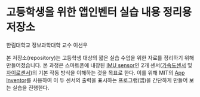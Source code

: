 # 고등학생을 위한 앱인벤터 실습 내용 정리용 저장소

한림대학교 정보과학대학 교수 이선우

본 저장소(repository)는 고등학생 대상의 짧은 실습 수업을 위한 자료를 정리하기 위해 만들어졌습니다. 본 과정은 스마트폰에 내장된 [IMU sensor](https://ko.wikipedia.org/wiki/%EA%B4%80%EC%84%B1_%EC%B8%A1%EC%A0%95_%EC%9E%A5%EB%B9%84)인 2개 센서([가속도센서](https://en.wikipedia.org/wiki/Accelerometer) 및 [자이로센서](https://en.wikipedia.org/wiki/Gyroscope))의 기본 작동 방식을 이해하는 것을 목표로 한다. 이를 위해 MIT의 [App Inventor](https://ko.wikipedia.org/wiki/%EC%95%B1_%EC%9D%B8%EB%B2%A4%ED%84%B0)를 사용하여 이 두 센서의 출력을 표시하는 프로그램(앱)을 간단하게 만들어 보는 실습을 진행한다.